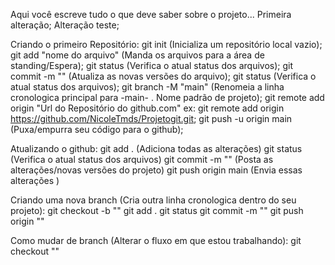 Aqui você escreve tudo o que deve saber sobre o projeto...
Primeira alteração;
Alteração teste;

Criando o primeiro Repositório:
    git init (Inicializa um repositório local vazio);
    git add "nome do arquivo" (Manda os arquivos para a área de standing/Espera);
    git status (Verifica o atual status dos arquivos);
    git commit -m "<Titulo do commit>" (Atualiza as novas versões do arquivo);
    git status (Verifica o atual status dos arquivos);
    git branch -M "main" (Renomeia a linha cronologica principal para -main- . Nome padrão de projeto);
    git remote add origin "Url do Repositório do github.com"
        ex: git remote add origin https://github.com/NicoleTmds/Projetogit.git;
    git push -u origin main (Puxa/empurra seu código para o github);

Atualizando o github:
    git add . (Adiciona todas as alterações)
    git status (Verifica o atual status dos arquivos)
    git commit -m "<Titulo do commit>" (Posta as alterações/novas versões do projeto)
    git push origin main (Envia essas alterações )

Criando uma nova branch (Cria outra linha cronologica dentro do seu projeto):
    git checkout -b "<nome da nova branch>"
    git add . 
    git status 
    git commit -m "<Titulo do commit>" 
    git push origin "<nome da nova branch>"

Como mudar de branch (Alterar o fluxo em que estou trabalhando):
    git checkout "<nome da branch>"